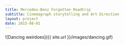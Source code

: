 ```yaml
---
title: Mercedes-Benz Forgotten Roadtrip
subtitle: Cinemagraph storytelling and Art Direction
layout: project
date: 2015-08-01
---
```


![Dancing weirdoes]({{ site.url }}/images/dancing.gif)